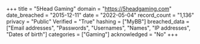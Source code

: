 +++
title = "5Head Gaming"
domain = "https://5headgaming.com"
date_breached = "2015-12-11"
date = "2022-05-04"
record_count = "1,136"
privacy = "Public"
Verified = "True"
hashing = ["MyBB"]
breached_data = ["Email addresses", "Passwords", "Usernames", "Names", "IP addresses", "Dates of birth"]
categories = ["Gaming"]
acknowledged = "No"
+++
